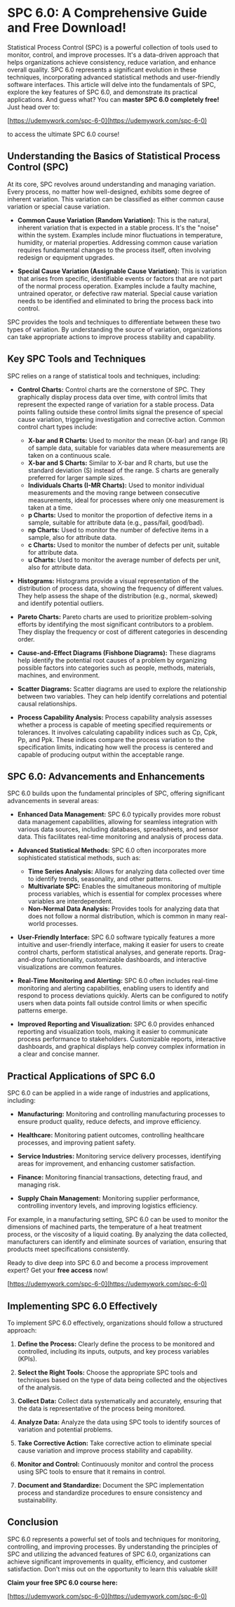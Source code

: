 # SPC 6.0: A Comprehensive Guide and Free Download!

Statistical Process Control (SPC) is a powerful collection of tools used to monitor, control, and improve processes. It's a data-driven approach that helps organizations achieve consistency, reduce variation, and enhance overall quality. SPC 6.0 represents a significant evolution in these techniques, incorporating advanced statistical methods and user-friendly software interfaces. This article will delve into the fundamentals of SPC, explore the key features of SPC 6.0, and demonstrate its practical applications. And guess what? You can **master SPC 6.0 completely free!** Just head over to:

[https://udemywork.com/spc-6-0](https://udemywork.com/spc-6-0)

to access the ultimate SPC 6.0 course!

## Understanding the Basics of Statistical Process Control (SPC)

At its core, SPC revolves around understanding and managing variation. Every process, no matter how well-designed, exhibits some degree of inherent variation. This variation can be classified as either common cause variation or special cause variation.

*   **Common Cause Variation (Random Variation):** This is the natural, inherent variation that is expected in a stable process. It's the "noise" within the system. Examples include minor fluctuations in temperature, humidity, or material properties.  Addressing common cause variation requires fundamental changes to the process itself, often involving redesign or equipment upgrades.

*   **Special Cause Variation (Assignable Cause Variation):** This is variation that arises from specific, identifiable events or factors that are not part of the normal process operation. Examples include a faulty machine, untrained operator, or defective raw material.  Special cause variation needs to be identified and eliminated to bring the process back into control.

SPC provides the tools and techniques to differentiate between these two types of variation.  By understanding the source of variation, organizations can take appropriate actions to improve process stability and capability.

## Key SPC Tools and Techniques

SPC relies on a range of statistical tools and techniques, including:

*   **Control Charts:** Control charts are the cornerstone of SPC. They graphically display process data over time, with control limits that represent the expected range of variation for a stable process. Data points falling outside these control limits signal the presence of special cause variation, triggering investigation and corrective action. Common control chart types include:
    *   **X-bar and R Charts:** Used to monitor the mean (X-bar) and range (R) of sample data, suitable for variables data where measurements are taken on a continuous scale.
    *   **X-bar and S Charts:** Similar to X-bar and R charts, but use the standard deviation (S) instead of the range.  S charts are generally preferred for larger sample sizes.
    *   **Individuals Charts (I-MR Charts):** Used to monitor individual measurements and the moving range between consecutive measurements, ideal for processes where only one measurement is taken at a time.
    *   **p Charts:** Used to monitor the proportion of defective items in a sample, suitable for attribute data (e.g., pass/fail, good/bad).
    *   **np Charts:** Used to monitor the number of defective items in a sample, also for attribute data.
    *   **c Charts:** Used to monitor the number of defects per unit, suitable for attribute data.
    *   **u Charts:** Used to monitor the average number of defects per unit, also for attribute data.

*   **Histograms:** Histograms provide a visual representation of the distribution of process data, showing the frequency of different values. They help assess the shape of the distribution (e.g., normal, skewed) and identify potential outliers.

*   **Pareto Charts:** Pareto charts are used to prioritize problem-solving efforts by identifying the most significant contributors to a problem. They display the frequency or cost of different categories in descending order.

*   **Cause-and-Effect Diagrams (Fishbone Diagrams):** These diagrams help identify the potential root causes of a problem by organizing possible factors into categories such as people, methods, materials, machines, and environment.

*   **Scatter Diagrams:** Scatter diagrams are used to explore the relationship between two variables. They can help identify correlations and potential causal relationships.

*   **Process Capability Analysis:** Process capability analysis assesses whether a process is capable of meeting specified requirements or tolerances. It involves calculating capability indices such as Cp, Cpk, Pp, and Ppk. These indices compare the process variation to the specification limits, indicating how well the process is centered and capable of producing output within the acceptable range.

## SPC 6.0: Advancements and Enhancements

SPC 6.0 builds upon the fundamental principles of SPC, offering significant advancements in several areas:

*   **Enhanced Data Management:** SPC 6.0 typically provides more robust data management capabilities, allowing for seamless integration with various data sources, including databases, spreadsheets, and sensor data. This facilitates real-time monitoring and analysis of process data.

*   **Advanced Statistical Methods:** SPC 6.0 often incorporates more sophisticated statistical methods, such as:
    *   **Time Series Analysis:** Allows for analyzing data collected over time to identify trends, seasonality, and other patterns.
    *   **Multivariate SPC:** Enables the simultaneous monitoring of multiple process variables, which is essential for complex processes where variables are interdependent.
    *   **Non-Normal Data Analysis:** Provides tools for analyzing data that does not follow a normal distribution, which is common in many real-world processes.

*   **User-Friendly Interface:** SPC 6.0 software typically features a more intuitive and user-friendly interface, making it easier for users to create control charts, perform statistical analyses, and generate reports. Drag-and-drop functionality, customizable dashboards, and interactive visualizations are common features.

*   **Real-Time Monitoring and Alerting:** SPC 6.0 often includes real-time monitoring and alerting capabilities, enabling users to identify and respond to process deviations quickly. Alerts can be configured to notify users when data points fall outside control limits or when specific patterns emerge.

*   **Improved Reporting and Visualization:** SPC 6.0 provides enhanced reporting and visualization tools, making it easier to communicate process performance to stakeholders. Customizable reports, interactive dashboards, and graphical displays help convey complex information in a clear and concise manner.

## Practical Applications of SPC 6.0

SPC 6.0 can be applied in a wide range of industries and applications, including:

*   **Manufacturing:** Monitoring and controlling manufacturing processes to ensure product quality, reduce defects, and improve efficiency.

*   **Healthcare:** Monitoring patient outcomes, controlling healthcare processes, and improving patient safety.

*   **Service Industries:** Monitoring service delivery processes, identifying areas for improvement, and enhancing customer satisfaction.

*   **Finance:** Monitoring financial transactions, detecting fraud, and managing risk.

*   **Supply Chain Management:** Monitoring supplier performance, controlling inventory levels, and improving logistics efficiency.

For example, in a manufacturing setting, SPC 6.0 can be used to monitor the dimensions of machined parts, the temperature of a heat treatment process, or the viscosity of a liquid coating. By analyzing the data collected, manufacturers can identify and eliminate sources of variation, ensuring that products meet specifications consistently.

Ready to dive deep into SPC 6.0 and become a process improvement expert? Get your **free access** now!

[https://udemywork.com/spc-6-0](https://udemywork.com/spc-6-0)

## Implementing SPC 6.0 Effectively

To implement SPC 6.0 effectively, organizations should follow a structured approach:

1.  **Define the Process:** Clearly define the process to be monitored and controlled, including its inputs, outputs, and key process variables (KPIs).

2.  **Select the Right Tools:** Choose the appropriate SPC tools and techniques based on the type of data being collected and the objectives of the analysis.

3.  **Collect Data:** Collect data systematically and accurately, ensuring that the data is representative of the process being monitored.

4.  **Analyze Data:** Analyze the data using SPC tools to identify sources of variation and potential problems.

5.  **Take Corrective Action:** Take corrective action to eliminate special cause variation and improve process stability and capability.

6.  **Monitor and Control:** Continuously monitor and control the process using SPC tools to ensure that it remains in control.

7.  **Document and Standardize:** Document the SPC implementation process and standardize procedures to ensure consistency and sustainability.

## Conclusion

SPC 6.0 represents a powerful set of tools and techniques for monitoring, controlling, and improving processes. By understanding the principles of SPC and utilizing the advanced features of SPC 6.0, organizations can achieve significant improvements in quality, efficiency, and customer satisfaction.  Don't miss out on the opportunity to learn this valuable skill!

**Claim your free SPC 6.0 course here:**

[https://udemywork.com/spc-6-0](https://udemywork.com/spc-6-0)
